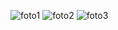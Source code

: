![foto1](https://github.com/user-attachments/assets/16a13f73-4ee2-48b3-9a7d-d6ccb2d318f1)
![foto2](https://github.com/user-attachments/assets/52293801-3bd8-469b-845f-b1eeeb783fde)
![foto3](https://github.com/user-attachments/assets/61fdce4c-405a-4c99-85c0-1584b463ec46)
